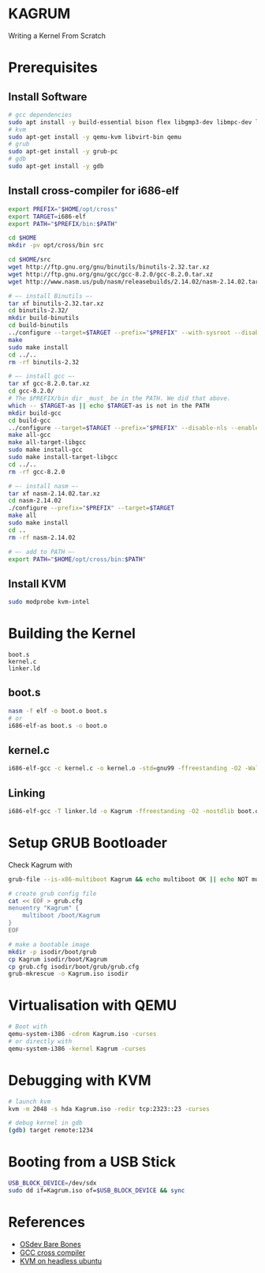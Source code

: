 # KAGRUM

Writing a Kernel From Scratch

# Prerequisites

## Install Software

```bash
# gcc dependencies
sudo apt install -y build-essential bison flex libgmp3-dev libmpc-dev libmpfr-dev texinfo
# kvm
sudo apt-get install -y qemu-kvm libvirt-bin qemu
# grub
sudo apt-get install -y grub-pc
# gdb
sudo apt-get install -y gdb
```

## Install cross-compiler for i686-elf

```bash
export PREFIX="$HOME/opt/cross"
export TARGET=i686-elf
export PATH="$PREFIX/bin:$PATH"

cd $HOME
mkdir -pv opt/cross/bin src

cd $HOME/src
wget http://ftp.gnu.org/gnu/binutils/binutils-2.32.tar.xz
wget http://ftp.gnu.org/gnu/gcc/gcc-8.2.0/gcc-8.2.0.tar.xz
wget http://www.nasm.us/pub/nasm/releasebuilds/2.14.02/nasm-2.14.02.tar.xz

# —- install Binutils —-
tar xf binutils-2.32.tar.xz
cd binutils-2.32/
mkdir build-binutils
cd build-binutils
../configure --target=$TARGET --prefix="$PREFIX" --with-sysroot --disable-nls --disable-werror
make
sudo make install
cd ../..
rm -rf binutils-2.32

# —- install gcc —-
tar xf gcc-8.2.0.tar.xz
cd gcc-8.2.0/
# The $PREFIX/bin dir _must_ be in the PATH. We did that above.
which -- $TARGET-as || echo $TARGET-as is not in the PATH
mkdir build-gcc
cd build-gcc
../configure --target=$TARGET --prefix="$PREFIX" --disable-nls --enable-languages=c,c++ --without-headers
make all-gcc
make all-target-libgcc
sudo make install-gcc
sudo make install-target-libgcc
cd ../..
rm -rf gcc-8.2.0

# —- install nasm —-
tar xf nasm-2.14.02.tar.xz
cd nasm-2.14.02
./configure --prefix="$PREFIX" --target=$TARGET
make all
sudo make install
cd ..
rm -rf nasm-2.14.02

# —- add to PATH —-
export PATH="$HOME/opt/cross/bin:$PATH"
```

## Install KVM

```bash
sudo modprobe kvm-intel
```

# Building the Kernel

```
boot.s
kernel.c
linker.ld
```

## boot.s

```bash
nasm -f elf -o boot.o boot.s
# or
i686-elf-as boot.s -o boot.o
```

## kernel.c

```bash
i686-elf-gcc -c kernel.c -o kernel.o -std=gnu99 -ffreestanding -O2 -Wall -Wextra
```

## Linking

```bash
i686-elf-gcc -T linker.ld -o Kagrum -ffreestanding -O2 -nostdlib boot.o kernel.o -lgcc
```

# Setup GRUB Bootloader

Check Kagrum with
```bash
grub-file --is-x86-multiboot Kagrum && echo multiboot OK || echo NOT multiboot
```

```bash
# create grub config file
cat << EOF > grub.cfg
menuentry "Kagrum" {
	multiboot /boot/Kagrum
}
EOF

# make a bootable image
mkdir -p isodir/boot/grub
cp Kagrum isodir/boot/Kagrum
cp grub.cfg isodir/boot/grub/grub.cfg
grub-mkrescue -o Kagrum.iso isodir
```

# Virtualisation with QEMU

```bash
# Boot with
qemu-system-i386 -cdrom Kagrum.iso -curses
# or directly with
qemu-system-i386 -kernel Kagrum -curses
```

# Debugging with KVM

```bash
# launch kvm
kvm -m 2048 -s hda Kagrum.iso -redir tcp:2323::23 -curses

# debug kernel in gdb
(gdb) target remote:1234
```

# Booting from a USB Stick

```bash
USB_BLOCK_DEVICE=/dev/sdx
sudo dd if=Kagrum.iso of=$USB_BLOCK_DEVICE && sync
```

# References

* [OSdev Bare Bones](https://wiki.osdev.org/Bare_Bones)
* [GCC cross compiler](https://wiki.osdev.org/GCC_Cross-Compiler)
* [KVM on headless ubuntu](https://www.cyberciti.biz/faq/installing-kvm-on-ubuntu-16-04-lts-server/)
